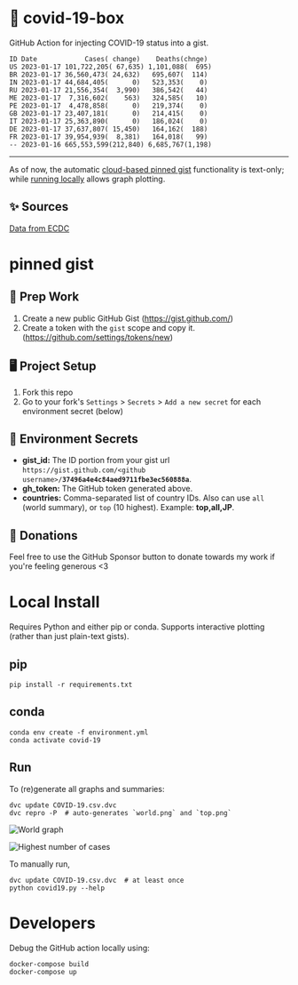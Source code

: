 # 🏥 covid-19-box

GitHub Action for injecting COVID-19 status into a gist.

```
ID Date            Cases( change)    Deaths(chnge)
US 2023-01-17 101,722,205( 67,635) 1,101,088(  695)
BR 2023-01-17 36,560,473( 24,632)   695,607(  114)
IN 2023-01-17 44,684,405(      0)   523,353(    0)
RU 2023-01-17 21,556,354(  3,990)   386,542(   44)
ME 2023-01-17  7,316,602(    563)   324,585(   10)
PE 2023-01-17  4,478,858(      0)   219,374(    0)
GB 2023-01-17 23,407,181(      0)   214,415(    0)
IT 2023-01-17 25,363,890(      0)   186,024(    0)
DE 2023-01-17 37,637,807( 15,450)   164,162(  188)
FR 2023-01-17 39,954,939(  8,381)   164,018(   99)
-- 2023-01-16 665,553,599(212,840) 6,685,767(1,198)
```

---

As of now, the automatic [cloud-based pinned gist](#pinned-gist) functionality is text-only;
while [running locally](#local-install) allows graph plotting.

## ✨ Sources

[Data from ECDC](https://www.ecdc.europa.eu/en/publications-data/download-todays-data-geographic-distribution-covid-19-cases-worldwide)

# pinned gist

## 🎒 Prep Work
1. Create a new public GitHub Gist (https://gist.github.com/)
1. Create a token with the `gist` scope and copy it. (https://github.com/settings/tokens/new)

## 🖥 Project Setup
1. Fork this repo
1. Go to your fork's `Settings` > `Secrets` > `Add a new secret` for each environment secret (below)

## 🤫 Environment Secrets
- **gist_id:** The ID portion from your gist url `https://gist.github.com/<github username>/`**`37496a4e4c84aed9711fbe3ec560888a`**.
- **gh_token:** The GitHub token generated above.
- **countries:** Comma-separated list of country IDs. Also can use `all` (world summary), or `top` (10 highest). Example: **top,all,JP**.

## 💸 Donations

Feel free to use the GitHub Sponsor button to donate towards my work if you're feeling generous <3

# Local Install

Requires Python and either pip or conda. Supports interactive plotting (rather than just plain-text gists).

## pip

```
pip install -r requirements.txt
```

## conda

```
conda env create -f environment.yml
conda activate covid-19
```

## Run

To (re)generate all graphs and summaries:

```
dvc update COVID-19.csv.dvc
dvc repro -P  # auto-generates `world.png` and `top.png`
```

![World graph](world.png)

![Highest number of cases](top.png)

To manually run,

```
dvc update COVID-19.csv.dvc  # at least once
python covid19.py --help
```

# Developers

Debug the GitHub action locally using:

```
docker-compose build
docker-compose up
```
